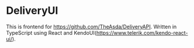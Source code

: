 # DeliveryUI
This is frontend for https://github.com/TheAsda/DeliveryAPI.
Written in TypeScript using React and KendoUI(https://www.telerik.com/kendo-react-ui/).
